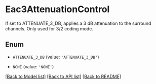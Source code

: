 # Eac3AttenuationControl

If set to ATTENUATE_3_DB, applies a 3 dB attenuation to the surround channels. Only used for 3/2 coding mode.

## Enum

* `ATTENUATE_3_DB` (value: `'ATTENUATE_3_DB'`)

* `NONE` (value: `'NONE'`)

[[Back to Model list]](../README.md#documentation-for-models) [[Back to API list]](../README.md#documentation-for-api-endpoints) [[Back to README]](../README.md)


